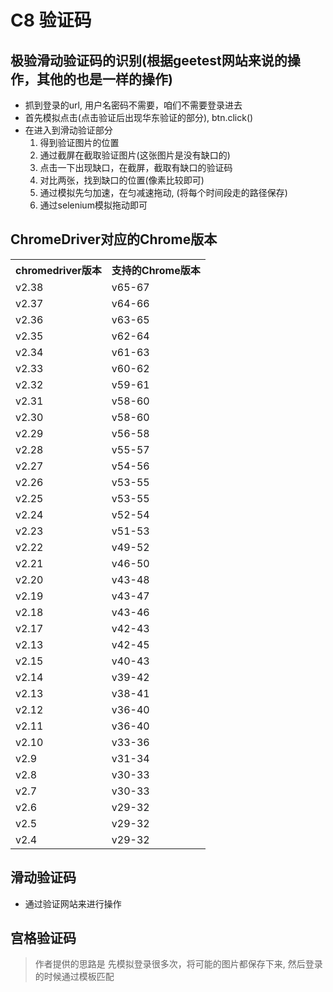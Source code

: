# C8 验证码

## 极验滑动验证码的识别(根据geetest网站来说的操作，其他的也是一样的操作)
* 抓到登录的url, 用户名密码不需要，咱们不需要登录进去
* 首先模拟点击(点击验证后出现华东验证的部分), btn.click()
* 在进入到滑动验证部分
    1. 得到验证图片的位置
    2. 通过截屏在截取验证图片(这张图片是没有缺口的)
    3. 点击一下出现缺口，在截屏，截取有缺口的验证码
    4. 对比两张，找到缺口的位置(像素比较即可)
    5. 通过模拟先匀加速，在匀减速拖动, (将每个时间段走的路径保存)
    6. 通过selenium模拟拖动即可


## ChromeDriver对应的Chrome版本
<table>
	<tr>
		<th>chromedriver版本</th>
		<th>支持的Chrome版本</th>
	</tr>
	<tr>
		<td>v2.38</td>
		<td>v65-67</td>
	</tr>
	<tr>
		<td>v2.37</td>
		<td>v64-66</td>
	</tr>
	<tr>
		<td>v2.36</td>
		<td>v63-65</td>
	</tr>
	<tr>
		<td>v2.35</td>
		<td>v62-64</td>
	</tr>
	<tr>
		<td>v2.34</td>
		<td>v61-63</td>
	</tr>
	<tr>
		<td>v2.33</td>
		<td>v60-62</td>
	</tr>
	<tr>
		<td>v2.32</td>
		<td>v59-61</td>
	</tr>
	<tr>
		<td>v2.31</td>
		<td>v58-60</td>
	</tr>
	<tr>
		<td>v2.30</td>
		<td>v58-60</td>
	</tr>
	<tr>
		<td>v2.29</td>
		<td>v56-58</td>
	</tr>
	<tr>
		<td>v2.28</td>
		<td>v55-57</td>
	</tr>
	<tr>
		<td>v2.27</td>
		<td>v54-56</td>
	</tr>
	<tr>
		<td>v2.26</td>
		<td>v53-55</td>
	</tr>
	<tr>
		<td>v2.25</td>
		<td>v53-55</td>
	</tr>
	<tr>
		<td>v2.24</td>
		<td>v52-54</td>
	</tr>
	<tr>
		<td>v2.23</td>
		<td>v51-53</td>
	</tr>
	<tr>
		<td>v2.22</td>
		<td>v49-52</td>
	</tr>
	<tr>
		<td>v2.21</td>
		<td>v46-50</td>
	</tr>
	<tr>
		<td>v2.20</td>
		<td>v43-48</td>
	</tr>
	<tr>
		<td>v2.19</td>
		<td>v43-47</td>
	</tr>
	<tr>
		<td>v2.18</td>
		<td>v43-46</td>
	</tr>
	<tr>
		<td>v2.17</td>
		<td>v42-43</td>
	</tr>
	<tr>
		<td>v2.13</td>
		<td>v42-45</td>
	</tr>
	<tr>
		<td>v2.15</td>
		<td>v40-43</td>
	</tr>
	<tr>
		<td>v2.14</td>
		<td>v39-42</td>
	</tr>
	<tr>
		<td>v2.13</td>
		<td>v38-41</td>
	</tr>
	<tr>
		<td>v2.12</td>
		<td>v36-40</td>
	</tr>
	<tr>
		<td>v2.11</td>
		<td>v36-40</td>
	</tr>
	<tr>
		<td>v2.10</td>
		<td>v33-36</td>
	</tr>
	<tr>
		<td>v2.9</td>
		<td>v31-34</td>
	</tr>
	<tr>
		<td>v2.8</td>
		<td>v30-33</td>
	</tr>
	<tr>
		<td>v2.7</td>
		<td>v30-33</td>
	</tr>
	<tr>
		<td>v2.6</td>
		<td>v29-32</td>
	</tr>
	<tr>
		<td>v2.5</td>
		<td>v29-32</td>
	</tr>
	<tr>
		<td>v2.4</td>
		<td>v29-32</td>
	</tr>
</table>

## 滑动验证码
* 通过验证网站来进行操作

## 宫格验证码
>作者提供的思路是 先模拟登录很多次，将可能的图片都保存下来, 然后登录的时候通过模板匹配

